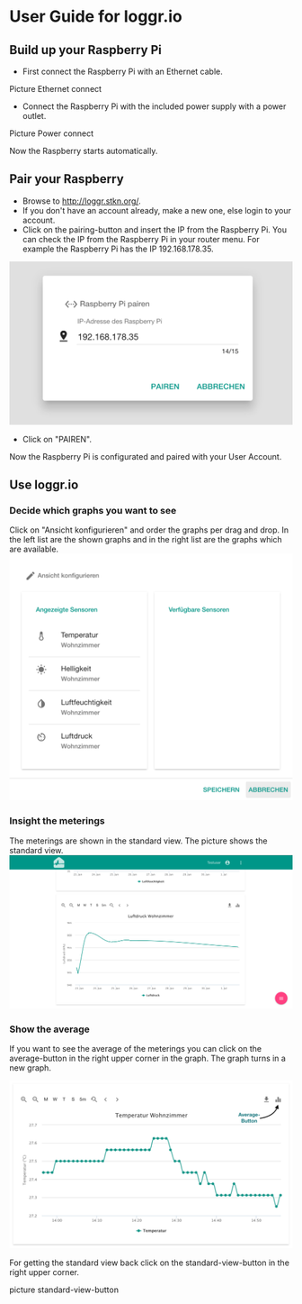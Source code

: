 # User Guide for loggr.io

## Build up your Raspberry Pi

* First connect the Raspberry Pi with an Ethernet cable.

Picture Ethernet connect

* Connect the Raspberry Pi with the included power supply with a power outlet.

Picture Power connect

Now the Raspberry starts automatically.

## Pair your Raspberry

* Browse to http://loggr.stkn.org/.
* If you don't have an account already, make a new one, else login to your account.
*  Click on the pairing-button and insert the IP from the Raspberry Pi. You can check the IP from the Raspberry Pi in your router menu. For example the Raspberry Pi has the IP 192.168.178.35.

![ip](../images/ip.png)

* Click on "PAIREN".

Now the Raspberry Pi is configurated and paired with your User Account.

## Use loggr.io

### Decide which graphs you want to see

Click on "Ansicht konfigurieren" and order the graphs per drag and drop. In the left list are the shown graphs and in the right list are the graphs which are available.
![lists](../images/lists2.png)

### Insight the meterings

The meterings are shown in the standard view. The picture shows the standard view.
![graphs](../images/graphs.png)

### Show the average

If you want to see the average of the meterings you can click on the average-button in the right upper corner in the graph. The graph turns in a new graph.

![ip](../images/average_button.png)

For getting the standard view back click on the standard-view-button in the right upper corner.

picture standard-view-button
